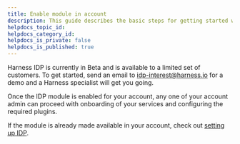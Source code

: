```yaml
---
title: Enable module in account
description: This guide describes the basic steps for getting started with Harness Internal Developer Portal.
helpdocs_topic_id:
helpdocs_category_id:
helpdocs_is_private: false
helpdocs_is_published: true
---
```


Harness IDP is currently in Beta and is available to a limited set of customers. To get started, send an email to idp-interest@harness.io for a demo and a Harness specialist will get you going.

Once the IDP module is enabled for your account, any one of your account admin can proceed with onboarding of your services and configuring the required plugins.

If the module is already made available in your account, check out [setting up IDP](./2-setting-up-idp.md).
